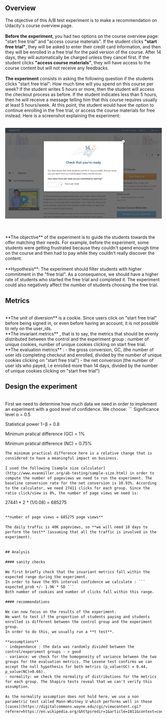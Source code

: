 ## Overview

The objective of this A/B test experiment is to make a recommendation on Udacity's course overview page.
<br>
<br>
**Before the experiment**, you had two options on the course overview page: "start free trial" and "access course materials".
If the student clicks **"start free trial"**, they will be asked to enter their credit card information, and then they will be enrolled in a free trial for the paid version of the course. After 14 days, they will automatically be charged unless they cancel first. If the student clicks **"access course materials"**, they will have access to the course content but will not receive any feedbacks.
<br>
<br>
**The experiment** consists in asking the following question if the students clicks "start free trial": How much time will you spend on this course per week? If the student writes 5 hours or more, then the student will access the checkout process as before. If the student indicates less than 5 hours, then he will receive a message telling him that this course requires usually at least 5 hours/week. At this point, the student would have the option to continue enrolling in the free trial, or access the course materials for free instead. Here is a screenshot explaining the experiment:
<br>
<br>
<p align="center">
  <img src= "https://github.com/guillaumedelaloy/ab-testing/blob/master/image/Final Project_ Experiment Screenshot.png?raw=true">
</p>
<br>
<br>
**The objective** of the experiment is to guide the students towards the offer matching their needs. For example, before the experiment, some students were getting frustrated because they couldn't spend enough time on the course and then had to pay while they couldn't really discover the content.
<br>
<br>
**Hypothesis**: 
The experiment should filter students with higher commitment in the "free trial". As a consequence, we should have a higher rate of students who started the free trial and completed it.
The experiment could also negatively affect the number of students choosing the free trial.


## Metrics
<br>
**The unit of diversion** is a cookie. Since users click on "start free trial" before being signed in, or even before having an account, it is not possible to rely on the user_ids.
<br>
**The invariant metrics** , that is to say, the metrics that should be evenly distributed between the control and the experiment group : number of unique cookies, number of unique cookies clicking on start free trial.
<br>
**The evaluation metrics** : 
- the gross conversion, GC, (the number of user ids completing checkout and enrolled, divided by the number of unique cookies clicking on "start free trial")
- the net conversion (the number of user ids who payed, i.e enrolled more than 14 days, divided by the number of unique cookies clicking on "start free trial")


## Design the experiment
<br>
First we need to determine how much data we need in order to implement an experiment with a good level of confidence.
We choose:
```
Significance level α = 0.5

Statistical power 1−β = 0.8

Minimum pratical difference (GC) = 1%

Minimum pratical difference (NC) = 0.75%
```
The minimum practical difference here is a relative change that is considered to have a meaningful impact on business.

I used the following [sample size calculator](http://www.evanmiller.org/ab-testing/sample-size.html) in order to compute the number of pageviews we need to run the experiment. The baseline conversion rate for the net conversion is 10.93%. According to the calculator, we need 27411 clicks for each group. Since the ratio click/view is 8%, the number of page views we need is:
```
27441 * 2 * (1/0.08) = 685275
```

**number of page views = 685275 page views**

The daily traffic is 40K pageviews, so **we will need 18 days to perform the test** (assuming that all the traffic is involved in the experiment).


## Analysis

#### sanity checks

We first briefly check that the invariant metrics fall within the expected range during the experiment.
In order to have the 95% interval confidence we calculate : ``` expected_prob +/- 1.96 * SD ```
Both number of cookies and number of clicks fall within this range.

#### recommendations

We can now focus on the results of the experiment. 
We want to test if the proportion of students paying and students enrolled is different between the control group and the experiment group.
In order to do this, we usually run a **t test**.

**assumptions**
- independance : the data was randomly divided between the control/experiment groups - > good
- variance: we check for the homogeneity of variance between the two groups for the evaluation metrics. The Levene test confirms we can accept the null hypothesis for both metrics (p_value(GC) = 0.44, p_value(NC)=0.66).
- normality: we check the normality of distributions for the metrics for each group. The Shapiro tests reveal that we can't verify this assumption.

As the normality assumption does not hold here, we use a non parametric test called Mann-Whitney U which performs well in those [cases](https://digitalcommons.wayne.edu/cgi/viewcontent.cgi?referer=https://en.wikipedia.org/&httpsredir=1&article=1011&context=coe_tbf)

